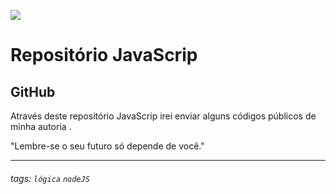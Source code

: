 ![](https://www.devmedia.com.br/arquivos/cursos/hello_world_js_2332/curso_hello_world_js_2332.jpg)

# Repositório JavaScrip

## GitHub 

Através deste repositório JavaScrip irei enviar alguns códigos públicos de minha autoria . 


"Lembre-se o seu futuro só depende de você."

---

###### tags: `lógica` `nodeJS`
